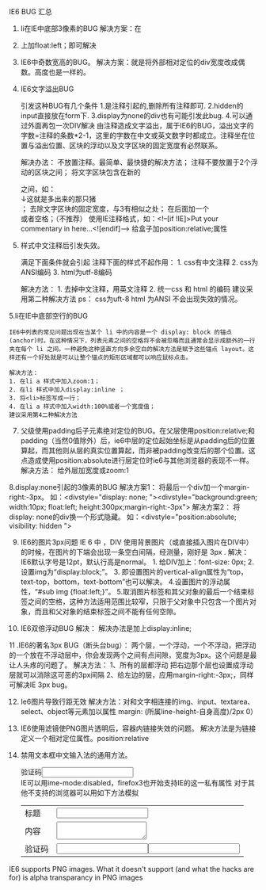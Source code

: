 IE6 BUG 汇总

1.  li在IE中底部3像素的BUG
    解决方案：在<li>上加float:left；即可解决

2.  IE6中奇数宽高的BUG。
    解决方案：就是将外部相对定位的div宽度改成偶数。高度也是一样的。

3.  IE6文字溢出BUG

    引发这种BUG有几个条件
        1.是注释引起的,删除所有注释即可.
        2.hidden的input直接放在form下.
        3.display为none的div也有可能引发此bug.
        4.可以通过外面再包一次DIV解决
        由注释造成文字溢出，属于IE6的BUG，溢出文字的字数=注释的条数*2-1，这里的字数在中文或英文数字时都成立。注释坐在位置与溢出位置、区块的浮动以及文字区块的固定宽度有必然联系。

    解决办法：
        不放置注释。最简单、最快捷的解决方法；
        注释不要放置于2个浮动的区块之间；
        将文字区块包含在新的<div></div>之间，如：<div style=”float:right;width:400px”><div>↓这就是多出来的那只猪</div></div>；
        去除文字区块的固定宽度，与3有相似之处；
        在后面加一个<br />或者空格；（不推荐）
        使用IE注释格式，如：<!–[if !IE]>Put your commentary in here…<![endif]–>
        给盒子加position:relative;属性

4. 样式中文注释后引发失效。

    满足下面条件就会引起 注释下面的样式不起作用：
        1. css有中文注释        2. css为ANSI编码
        3. html为utf-8编码

    解决方法：
        1. 去掉中文注释，用英文注释
        2. 统一css 和 html 的编码
        建议采用第二种解决方法
        ps： css为uft-8  html 为ANSI 不会出现失效的情况。

5.li在IE中底部空行的BUG

    IE6中列表的常见问题出现在当某个 li 中的内容是一个 display: block 的锚点(anchor)时。在这种情况下，列表元素之间的空格将不会被忽略而且通常会显示成额外的一行夹在每个 li 之间。一种避免这种竖直方向多余空白的解决方法是赋予这些锚点 layout。这样还有一个好处就是可以让整个锚点的矩形区域都可以响应鼠标点击。

    解决方法：
    1. 在li a 样式中加入zoom:1；
    2. 在li 样式中加入display:inline ；
    3. 将<li>标签写成一行；
    4. 在li a 样式中加入width:100%或者一个宽度值；
    建议采用第4二种解决方法

7. 父级使用padding后子元素绝对定位的BUG。在父层使用position:relative;和padding（当然0值除外）后，ie6中层的定位起始坐标是从padding后的位置算起，而其他则从层的真实位置算起，而非被padding改变后的那个位置。这点造成使用position:absolute进行层定位时ie6与其他浏览器的表现不一样。
    解决方法：
    给外层加宽度或zoom:1

8.display:none引起的3像素的BUG
    解决方案1：
        将最后一个div加一个margin-right:-3px。
        如：<divstyle="display: none; "></div><divstyle="background:green; width:10px; float:left; height:300px;margin-right:-3px"></div>
    解决方案2：
        将display: none的div换一个形式隐藏。
        如：<divstyle="position:absolute; visibility: hidden "></div>

9. IE6的图片3px问题
IE 6 中 ，DIV 使用背景图片（或直接插入图片在DIV中）的时候，在图片的下端会出现一条空白间隔，经测量，刚好是 3px .
    解决：
        IE6默认字号是12pt，默认行高是normal。
        1. 给DIV加上：font-size: 0px;
        2. 设置img为“display:block;”。
        3. 即设置图片的vertical-align属性为“top，text-top，bottom，text-bottom”也可以解决。
        4.设置图片的浮动属性，“#sub img {float:left;}”。
        5.取消图片标签和其父对象的最后一个结束标签之间的空格，这种方法适用范围比较窄，只限于父对象中只包含一个图片对象，而且和父对象的结束标签之间不能有任何空隙。

10. IE6双倍浮动BUG
    解决：
        解决办法是加上display:inline;

11 .IE6的著名3px BUG（断头台bug）：
两个层，一个浮动，一个不浮动，把浮动的一个放在不浮动层中，你会发现两个之间有点间隙，宽度为3px。这个问题是最让人头疼的问题了。
    解决方法：
        1、所有的层都浮动 把右边那个层也设置成浮动层就可以消除这可恶的3px间隔
        2、给左边的层，应用margin-right:-3px;，同样可解决IE 3px bug。

12. Ie6图片导致行距无效
    解决方法：对和文字相连接的img、input、textarea、select、object等元素加以属性 margin: (所属line-height-自身高度)/2px 0）

13. IE6使用滤镜使PNG图片透明后，容器内链接失效的问题。
    解决方法是为链接定义一个相对定位属性。position:relative

14. 禁用文本框中文输入法的通用方法。<div>验证码<input type="text" style="ime-mode:disabled"/></div>          IE可以用ime-mode:disabled，firefox3也开始支持IE的这一私有属性
        对于其他不支持的浏览器可以用如下方法模拟
        <!DOCTYPE html PUBLIC "-//W3C//DTD XHTML 1.0 Strict//EN" "http://www.w3.org/TR/xhtml1/DTD/xhtml1-strict.dtd">
        <html xmlns="http://www.w3.org/1999/xhtml" xml:lang="zh" lang="zh">
        <head profile="http://www.w3.org/2000/08/w3c-synd/#">
        <meta http-equiv="content-language" content="zh-cn" />
        <meta http-equiv="content-type" content="text/html;charset=gb2312" />
        <title>blueidea</title>
        <style type="text/css">
        /*<![CDATA[*/
        input,textarea {
            width:300px;
            height:20px;
            border:1px solid
            }
        textarea {
            height:150px
            }
        #pw {
            opacity:0;
            display:block;
            position:relative;
            margin-top:-24px
            }
        #tt,#pw {
            width:100px
            }
        /*]]>*/
        </style>
        </head>
        <body>
        <table>
            <tr>
                <td>标题</td>
                <td><input type="text"/></td>
            </tr>
            <tr>
                <td>内容</td>
                <td><textarea></textarea></td>
            </tr>
            <tr>
                <td>验证码</td>
                <td><input type="text" id="tt"/><input type="password" id="pw"/></td>
            </tr>
        </table>
        <script type="text/javascript">
        // <![CDATA[
        var ee = document.getElementById('pw');
        ee.onkeyup = function p() {
            document.getElementById('tt').value = ee.value;
        }
        // ]]>
        </script>
        </body>
        </html>

IE6 supports PNG images. What it doesn't support (and what the hacks are for) is alpha transparancy in PNG images
